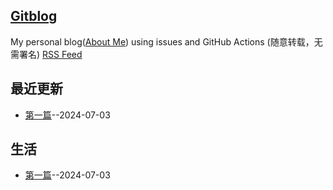 ## [Gitblog](https://cnaron.github.io/blog/)
My personal blog([About Me](https://github.com/yihong0618/gitblog/issues/282)) using issues and GitHub Actions (随意转载，无需署名)
[RSS Feed](https://raw.githubusercontent.com/cnaron/blog/master/feed.xml)

## 最近更新
- [第一篇](https://github.com/cnaron/blog/issues/1)--2024-07-03
## 生活
- [第一篇](https://github.com/cnaron/blog/issues/1)--2024-07-03
